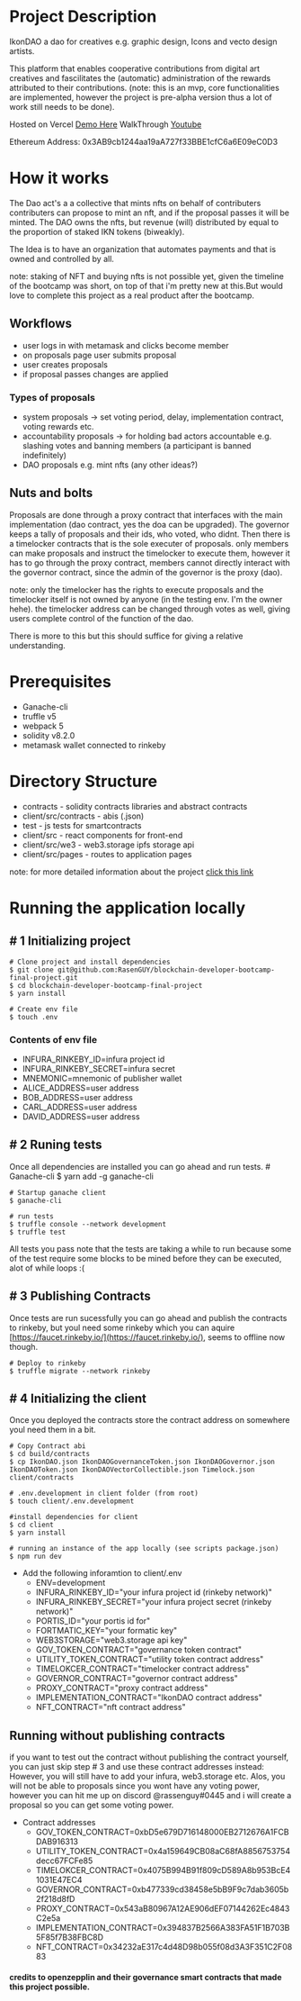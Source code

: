 # Project Description
IkonDAO a dao for creatives e.g. graphic design, Icons and vecto design artists.

This platform that enables cooperative contributions from digital art creatives and fascilitates the (automatic) administration of the rewards attributed to their contributions. (note: this is an mvp, core functionalities are implemented, however the project is pre-alpha version thus a lot of work still needs to be done).

Hosted on Vercel [Demo Here](https://blockchain-developer-bootcamp-final-project-drab.vercel.app/)
WalkThrough [Youtube](https://youtu.be/iG6d8sCN1rQ)

Ethereum Address: 0x3AB9cb1244aa19aA727f33BBE1cfC6a6E09eC0D3

# How it works
The Dao act's a a collective that mints nfts on behalf of contributers contributers can propose to mint an nft, and if the proposal passes it will be minted. The DAO owns the nfts, but revenue (will) distributed by equal to the proportion of staked IKN tokens (biweakly).

The Idea is to have an organization that automates payments and that is owned and controlled by all.  

note: staking of NFT and buying nfts is not possible yet, given the timeline of the bootcamp was short, on top of that i'm pretty new at this.But would love to complete this project as a real product after the bootcamp.

## Workflows
- user logs in with metamask and clicks become member
- on proposals page user submits proposal
- user creates proposals
- if proposal passes changes are applied
    
### Types of proposals
- system proposals -> set voting period, delay, implementation contract, voting rewards etc.
- accountability proposals -> for holding bad actors accountable e.g. slashing votes and banning members (a participant is banned indefinitely)
- DAO proposals e.g. mint nfts (any other ideas?)

## Nuts and bolts
Proposals are done through a proxy contract that interfaces with the main implementation (dao contract, yes the doa can be upgraded). The governor keeps a tally of proposals and their ids, who voted, who didnt. Then there is a timelocker contracts that is the sole executer of proposals. only members can make proposals and instruct the timelocker to execute them, however it has to go through the proxy contract, members cannot directly interact with the governor contract, since the admin of the governor is the proxy (dao). 

note: only the timelocker has the rights to execute proposals and the timelocker itself is not owned by anyone (in the testing env. I'm the owner hehe). the timelocker address can be changed through votes as well, giving users complete control of the function of the dao.  

There is more to this but this should suffice for giving a relative understanding.

# Prerequisites
- Ganache-cli
- truffle v5
- webpack 5
- solidity v8.2.0
- metamask wallet connected to rinkeby

# Directory Structure
+ contracts - solidity contracts libraries and abstract contracts 
+ client/src/contracts - abis (.json)
+ test - js tests for smartcontracts 
+ client/src - react components for front-end
+ client/src/we3 - web3.storage ipfs storage api
+ client/src/pages - routes to application pages 

note: for more detailed information about the project [click this link](https://github.com/RasenGUY/blockchain-developer-bootcamp-final-project/blob/master/PROJECTINFO-README.md)

# Running the application locally
## # 1 Initializing project 
    # Clone project and install dependencies
    $ git clone git@github.com:RasenGUY/blockchain-developer-bootcamp-final-project.git
    $ cd blockchain-developer-bootcamp-final-project 
    $ yarn install 
    
    # Create env file
    $ touch .env 
    
### Contents of env file
- INFURA_RINKEBY_ID=infura project id
- INFURA_RINKEBY_SECRET=infura secret
- MNEMONIC=mnemonic of publisher wallet
- ALICE_ADDRESS=user address
- BOB_ADDRESS=user address
- CARL_ADDRESS=user address
- DAVID_ADDRESS=user address

    

## # 2 Runing tests
Once all dependencies are installed you can go ahead and run tests.
    # Ganache-cli 
    $ yarn add -g ganache-cli
    
    # Startup ganache client
    $ ganache-cli 
    
    # run tests
    $ truffle console --network development 
    $ truffle test

All tests you pass note that the tests are taking a while to run because some of the test require some blocks to be mined before they can be executed, alot of while loops :(

## # 3 Publishing Contracts
Once tests are run sucessfully you can go ahead and publish the contracts to rinkeby, but youl need some rinkeby which you can aquire [https://faucet.rinkeby.io/](https://faucet.rinkeby.io/), seems to offline now though.

    # Deploy to rinkeby 
    $ truffle migrate --network rinkeby

## # 4 Initializing the client
Once you deployed the contracts store the contract address on somewhere youl need them in a bit.
    
    # Copy Contract abi
    $ cd build/contracts
    $ cp IkonDAO.json IkonDAOGovernanceToken.json IkonDAOGovernor.json IkonDAOToken.json IkonDAOVectorCollectible.json Timelock.json client/contracts
    
    # .env.development in client folder (from root)
    $ touch client/.env.development
    
    #install dependencies for client
    $ cd client
    $ yarn install

    # running an instance of the app locally (see scripts package.json)
    $ npm run dev

+ Add the following inforamtion to client/.env
    - ENV=development
    - INFURA_RINKEBY_ID="your infura project id (rinkeby network)"
    - INFURA_RINKEBY_SECRET="your infura project secret (rinkeby network)"
    - PORTIS_ID="your portis id for"
    - FORTMATIC_KEY="your formatic key"
    - WEB3STORAGE="web3.storage api key"
    - GOV_TOKEN_CONTRACT="governance token contract"
    - UTILITY_TOKEN_CONTRACT="utility token contract address"
    - TIMELOKCER_CONTRACT="timelocker contract address"
    - GOVERNOR_CONTRACT="governor contract address"
    - PROXY_CONTRACT="proxy contract address"
    - IMPLEMENTATION_CONTRACT="IkonDAO contract address"
    - NFT_CONTRACT="nft contract address"


## Running without publishing contracts
if you want to test out the contract without publishing the contract yourself, you can just skip step # 3 and use these contract addresses instead: However, you will still have to add your infura, web3.storage etc. Alos, you will not be able to proposals since you wont have any voting power, however you can hit me up on discord @rassenguy#0445 and i will create a proposal so you can get some voting power.
    
+ Contract addresses
    - GOV_TOKEN_CONTRACT=0xbD5e679D716148000EB2712676A1FCBDAB916313
    - UTILITY_TOKEN_CONTRACT=0x4a159649CB08aC68fA8856753754decc67FCFe85
    - TIMELOKCER_CONTRACT=0x4075B994B91f809cD589A8b953BcE41031E47EC4
    - GOVERNOR_CONTRACT=0xb477339cd38458e5bB9F9c7dab3605b2f218d8fD
    - PROXY_CONTRACT=0x543aB80967A12AE906dEF07144262Ec4843C2e5a
    - IMPLEMENTATION_CONTRACT=0x394837B2566A383FA51F1B703B5F85f7B38FBC8D
    - NFT_CONTRACT=0x34232aE317c4d48D98b055f08d3A3F351C2F0883

#### credits to openzepplin and their governance smart contracts that made this project possible. 